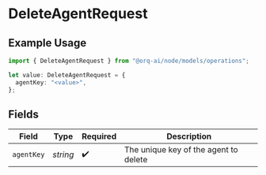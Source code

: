 # DeleteAgentRequest

## Example Usage

```typescript
import { DeleteAgentRequest } from "@orq-ai/node/models/operations";

let value: DeleteAgentRequest = {
  agentKey: "<value>",
};
```

## Fields

| Field                                 | Type                                  | Required                              | Description                           |
| ------------------------------------- | ------------------------------------- | ------------------------------------- | ------------------------------------- |
| `agentKey`                            | *string*                              | :heavy_check_mark:                    | The unique key of the agent to delete |